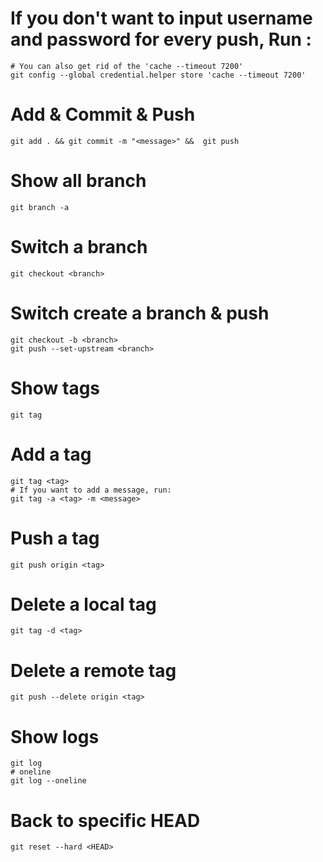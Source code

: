 # If you don't want to input username and password for every push, Run :
```
# You can also get rid of the 'cache --timeout 7200'
git config --global credential.helper store 'cache --timeout 7200'
```
# Add & Commit & Push
```
git add . && git commit -m "<message>" &&  git push 
```
# Show all branch
```
git branch -a
```
# Switch a branch
```
git checkout <branch>
```
# Switch create a branch & push
```
git checkout -b <branch>
git push --set-upstream <branch>
```
# Show tags
```
git tag
```
# Add a tag
```
git tag <tag>
# If you want to add a message, run:
git tag -a <tag> -m <message>
```
# Push a tag
```
git push origin <tag>
```
# Delete a local tag
```
git tag -d <tag>
```
# Delete a remote tag
```
git push --delete origin <tag>
```
# Show logs
```
git log
# oneline
git log --oneline
```
# Back to specific HEAD
```
git reset --hard <HEAD>
```
